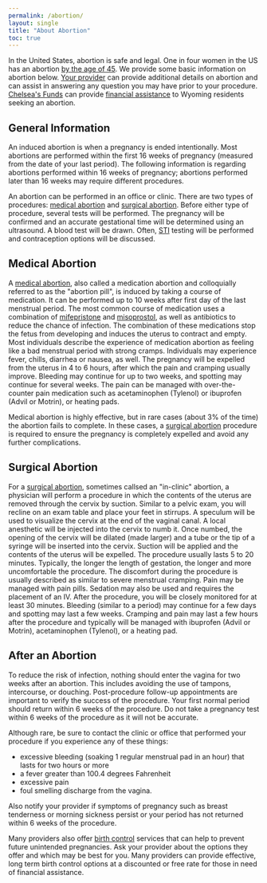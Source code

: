 ```yaml
---
permalink: /abortion/
layout: single
title: "About Abortion"
toc: true
---
```


In the United States, abortion is safe and legal. One in four women in
the US has an abortion [by the age of
45](https://www.guttmacher.org/fact-sheet/induced-abortion-united-states). We
provide some basic information on abortion below. [Your
provider](/providers) can provide additional details on abortion and
can assist in answering any question you may have prior to your
procedure. [Chelsea's Funds](/) can provide [financial
assistance](/financial) to Wyoming residents seeking an abortion.

## General Information

An induced abortion is when a pregnancy is ended intentionally. Most
abortions are performed within the first 16 weeks of pregnancy
(measured from the date of your last period). The following
information is regarding abortions performed within 16 weeks of
pregnancy; abortions performed later than 16 weeks may require
different procedures.

An abortion can be performed in an office or clinic. There are two
types of procedures: [medical abortion](#medical-abortion) and
[surgical abortion](#surgical-abortion). Before either type of
procedure, several tests will be performed. The pregnancy will be
confirmed and an accurate gestational time will be determined using an
ultrasound. A blood test will be drawn. Often,
[STI](https://www.plannedparenthood.org/learn/stds-hiv-safer-sex)
testing will be performed and contraception options will be discussed.

## Medical Abortion

A [medical
abortion](https://www.plannedparenthood.org/learn/abortion/the-abortion-pill),
also called a medication abortion and colloquially referred to as the
"abortion pill", is induced by taking a course of medication. It can
be performed up to 10 weeks after first day of the last menstrual
period. The most common course of medication uses a combination of
[mifepristone](https://medlineplus.gov/druginfo/meds/a600042.html) and
[misoprostol](https://medlineplus.gov/druginfo/meds/a689009.html), as
well as antibiotics to reduce the chance of infection. The combination
of these medications stop the fetus from developing and induces the
uterus to contract and empty. Most individuals describe the experience
of medication abortion as feeling like a bad menstrual period with
strong cramps. Individuals may experience fever, chills, diarrhea or
nausea, as well. The pregnancy will be expelled from the uterus in 4
to 6 hours, after which the pain and cramping usually
improve. Bleeding may continue for up to two weeks, and spotting may
continue for several weeks. The pain can be managed with
over-the-counter pain medication such as acetaminophen (Tylenol) or
ibuprofen (Advil or Motrin), or heating pads.

Medical abortion is highly effective, but in rare cases (about 3% of
the time) the abortion fails to complete. In these cases, a [surgical
abortion](#surgical-abortion) procedure is required to ensure the
pregnancy is completely expelled and avoid any further complications.

## Surgical Abortion

For a [surgical
abortion](https://www.plannedparenthood.org/learn/abortion/in-clinic-abortion-procedures),
sometimes callsed an "in-clinic" abortion, a physician will perform a
procedure in which the contents of the uterus are removed through the
cervix by suction. Similar to a pelvic exam, you will recline on an
exam table and place your feet in stirrups. A speculum will be used to
visualize the cervix at the end of the vaginal canal. A local
anesthetic will be injected into the cervix to numb it. Once numbed,
the opening of the cervix will be dilated (made larger) and a tube or
the tip of a syringe will be inserted into the cervix. Suction will be
applied and the contents of the uterus will be expelled. The procedure
usually lasts 5 to 20 minutes. Typically, the longer the length of
gestation, the longer and more uncomfortable the procedure. The
discomfort during the procedure is usually described as similar to
severe menstrual cramping. Pain may be managed with pain
pills. Sedation may also be used and requires the placement of an
IV. After the procedure, you will be closely monitored for at least 30
minutes. Bleeding (similar to a period) may continue for a few days
and spotting may last a few weeks. Cramping and pain may last a few
hours after the procedure and typically will be managed with ibuprofen
(Advil or Motrin), acetaminophen (Tylenol), or a heating pad.

## After an Abortion

To reduce the risk of infection, nothing should enter the vagina for
two weeks after an abortion. This includes avoiding the use of
tampons, intercourse, or douching. Post-procedure follow-up
appointments are important to verify the success of the
procedure. Your first normal period should return within 6 weeks of
the procedure. Do not take a pregnancy test within 6 weeks of the
procedure as it will not be accurate.

Although rare, be sure to contact the clinic or office that performed
your procedure if you experience any of these things:

* excessive bleeding (soaking 1 regular menstrual pad in an
  hour) that lasts for two hours or more
* a fever greater than 100.4 degrees Fahrenheit
* excessive pain
* foul smelling discharge from the vagina.

Also notify your provider if symptoms of pregnancy such as breast
tenderness or morning sickness persist or your period has not returned
within 6 weeks of the procedure.

Many providers also offer [birth
control](https://www.plannedparenthood.org/learn/birth-control)
services that can help to prevent future unintended pregnancies. Ask
your provider about the options they offer and which may be best for
you. Many providers can provide effective, long term birth control
options at a discounted or free rate for those in need of financial
assistance.

